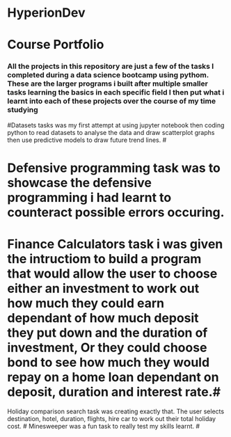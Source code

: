 # HyperionDev
# Course Portfolio
### All the projects in this repository are just a few of the tasks I completed during a data science bootcamp using pythom. These are the larger programs i built after multiple smaller tasks learning the basics in each specific field I then put what i learnt into each of these projects over the course of my time studying ###
#Datasets tasks was my first attempt at using jupyter notebook then coding python to read datasets to analyse the data and draw scatterplot graphs then use predictive models to draw future trend lines. #
# Defensive programming task was to showcase the defensive programming i had learnt to counteract possible errors occuring. #
# Finance Calculators task i was given the intructiom to build a program that would allow the user to choose either an investment to work out how much they could earn dependant of how much deposit they put down and the duration of investment, Or they could choose bond to see how much they would repay on a home loan dependant on deposit, duration and interest rate.#
Holiday comparison search task was creating exactly that. The user selects destination, hotel, duration, flights, hire car to work out their total holiday cost. #
Minesweeper was a fun task to really test my skills learnt. # 
